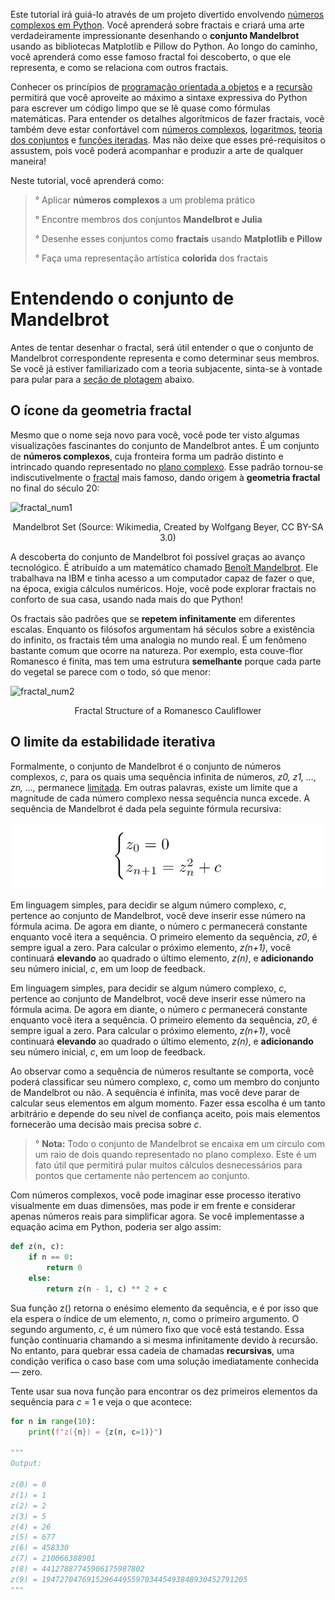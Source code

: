 Este tutorial irá guiá-lo através de um projeto divertido envolvendo [números complexos em Python](https://realpython.com/python-complex-numbers/). Você aprenderá sobre fractais e criará uma arte verdadeiramente impressionante desenhando o **conjunto Mandelbrot** usando as bibliotecas Matplotlib e Pillow do Python. Ao longo do caminho, você aprenderá como esse famoso fractal foi descoberto, o que ele representa,
e como se relaciona com outros fractais.

Conhecer os princípios de [programação orientada a objetos](https://realpython.com/python3-object-oriented-programming/) e a [recursão](https://realpython.com/python-recursion/) permitirá que você aproveite ao máximo a sintaxe expressiva do Python para escrever um código limpo que se lê quase como fórmulas matemáticas. Para entender os detalhes algorítmicos de fazer fractais, você também deve estar confortável com [números complexos](https://en.wikipedia.org/wiki/Complex_number),
[logaritmos](https://en.wikipedia.org/wiki/Logarithm), [teoria dos conjuntos](https://en.wikipedia.org/wiki/Set_theory) e [funções iteradas](https://en.wikipedia.org/wiki/Iterated_function). Mas não deixe que esses pré-requisitos o assustem, pois você poderá acompanhar e produzir a arte de qualquer maneira!

Neste tutorial, você aprenderá como:

> ° Aplicar **números complexos** a um problema prático
>
> ° Encontre membros dos conjuntos **Mandelbrot e Julia**
>
> ° Desenhe esses conjuntos como **fractais** usando **Matplotlib e Pillow**
>
> ° Faça uma representação artística **colorida** dos fractais

# Entendendo o conjunto de Mandelbrot

Antes de tentar desenhar o fractal, será útil entender o que o conjunto de Mandelbrot correspondente representa e como determinar seus membros. Se você já estiver familiarizado com a teoria subjacente, sinta-se à vontade para pular para a [seção de plotagem](https://realpython.com/mandelbrot-set-python/#plotting-the-mandelbrot-set-using-pythons-matplotlib) abaixo.

## O ícone da geometria fractal

Mesmo que o nome seja novo para você, você pode ter visto algumas visualizações fascinantes do conjunto de Mandelbrot antes. É um conjunto de **números complexos**, cuja fronteira forma um padrão distinto e intrincado quando representado no [plano complexo](https://en.wikipedia.org/wiki/Complex_plane). Esse padrão tornou-se indiscutivelmente o [fractal](https://en.wikipedia.org/wiki/Fractal) mais famoso, dando origem à **geometria fractal** no final do século 20:

![fractal_num1](https://upload.wikimedia.org/wikipedia/commons/thumb/b/b7/Mandelbrot_set_5000px.png/750px-Mandelbrot_set_5000px.png)

<p align="center">
  Mandelbrot Set (Source: Wikimedia, Created by Wolfgang Beyer, CC BY-SA 3.0)
</p>


A descoberta do conjunto de Mandelbrot foi possível graças ao avanço tecnológico. É atribuído a um matemático chamado [Benoît Mandelbrot](https://en.wikipedia.org/wiki/Benoit_Mandelbrot). Ele trabalhava na IBM e tinha acesso a um computador capaz de fazer o que, na época, exigia cálculos numéricos. Hoje, você pode explorar fractais no conforto de sua casa, usando nada mais do que Python!

Os fractais são padrões que se **repetem infinitamente** em diferentes escalas. Enquanto os filósofos argumentam há séculos sobre a existência do infinito, os fractais têm uma analogia no mundo real. É um fenômeno bastante comum que ocorre na natureza. Por exemplo, esta couve-flor Romanesco é finita, mas tem uma estrutura **semelhante** porque cada parte do vegetal se parece com o todo, só que menor:

![fractal_num2](https://files.realpython.com/media/cauliflower.422e79018866.jpg)

<p align="center">
  Fractal Structure of a Romanesco Cauliflower
</p>

## O limite da estabilidade iterativa

Formalmente, o conjunto de Mandelbrot é o conjunto de números complexos, _c_, para os quais uma sequência infinita de números, _z0, z1, …, zn, …,_ permanece [limitada](https://en.wikipedia.org/wiki/Bounded_function). Em outras palavras, existe um limite que a magnitude de cada número complexo nessa sequência nunca excede. A sequência de Mandelbrot é dada pela seguinte fórmula recursiva:

![linear_system_num1](https://raw.githubusercontent.com/CarlosViniMSouza/MandrelbotSet/master/images/linear_system_num1.webp)

Em linguagem simples, para decidir se algum número complexo, _c_, pertence ao conjunto de Mandelbrot, você deve inserir esse número na fórmula acima. De agora em diante, o número c permanecerá constante enquanto você itera a sequência. O primeiro elemento da sequência, _z0_, é sempre igual a zero. Para calcular o próximo elemento, _z(n+1)_,
você continuará **elevando** ao quadrado o último elemento, _z(n)_, e **adicionando** seu número inicial, _c_, em um loop de feedback.

Em linguagem simples, para decidir se algum número complexo, _c_, pertence ao conjunto de Mandelbrot, você deve inserir esse número na fórmula acima. De agora em diante, o número _c_ permanecerá constante enquanto você itera a sequência. O primeiro elemento da sequência, _z0_, é sempre igual a zero. Para calcular o próximo elemento, _z(n+1)_,
você continuará **elevando** ao quadrado o último elemento, _z(n)_, e **adicionando** seu número inicial, _c_, em um loop de feedback.

Ao observar como a sequência de números resultante se comporta, você poderá classificar seu número complexo, _c_, como um membro do conjunto de Mandelbrot ou não. A sequência é infinita, mas você deve parar de calcular seus elementos em algum momento. Fazer essa escolha é um tanto arbitrário e depende do seu nível de confiança aceito, pois mais elementos fornecerão uma decisão mais precisa sobre _c_.

> ° **Nota:** Todo o conjunto de Mandelbrot se encaixa em um círculo com um raio de dois quando representado no plano complexo. Este é um fato útil que permitirá pular muitos cálculos desnecessários para pontos que certamente não pertencem ao conjunto.

Com números complexos, você pode imaginar esse processo iterativo visualmente em duas dimensões, mas pode ir em frente e considerar apenas números reais para simplificar agora. Se você implementasse a equação acima em Python, poderia ser algo assim:

```python
def z(n, c):
    if n == 0:
        return 0
    else:
        return z(n - 1, c) ** 2 + c
```

Sua função z() retorna o enésimo elemento da sequência, e é por isso que ela espera o índice de um elemento, _n_, como o primeiro argumento. O segundo argumento, _c_, é um número fixo que você está testando. Essa função continuaria chamando a si mesma infinitamente devido à recursão. No entanto, para quebrar essa cadeia de chamadas **recursivas**,
uma condição verifica o caso base com uma solução imediatamente conhecida — zero.

Tente usar sua nova função para encontrar os dez primeiros elementos da sequência para _c_ = 1 e veja o que acontece:

```python
for n in range(10):
    print(f"z({n}) = {z(n, c=1)}")

"""
Output:

z(0) = 0
z(1) = 1
z(2) = 2
z(3) = 5
z(4) = 26
z(5) = 677
z(6) = 458330
z(7) = 210066388901
z(8) = 44127887745906175987802
z(9) = 1947270476915296449559703445493848930452791205
"""
```